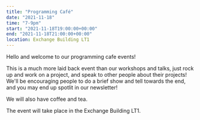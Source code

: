 ```yaml
---
title: "Programming Café"
date: "2021-11-18"
time: "7-9pm"
start: "2021-11-18T19:00:00+00:00"
end: "2021-11-18T21:00:00+00:00"
location: Exchange Building LT1
---
```


Hello and welcome to our programming cafe events!

This is a much more laid back event than our workshops and talks, just rock up and work on a project, and speak to other people about their projects!
We'll be encouraging people to do a brief show and tell towards the end, and you may end up spotlit in our newsletter!

We will also have coffee and tea.

The event will take place in the Exchange Building LT1.
